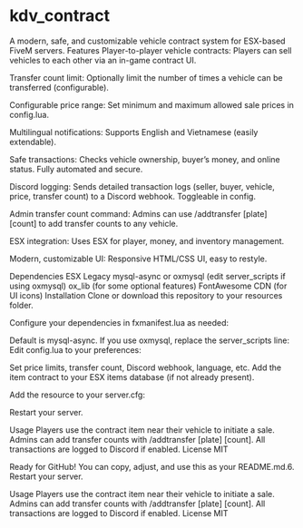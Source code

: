 # kdv_contract
A modern, safe, and customizable vehicle contract system for ESX-based FiveM servers.
Features
Player-to-player vehicle contracts:
Players can sell vehicles to each other via an in-game contract UI.

Transfer count limit:
Optionally limit the number of times a vehicle can be transferred (configurable).

Configurable price range:
Set minimum and maximum allowed sale prices in config.lua.

Multilingual notifications:
Supports English and Vietnamese (easily extendable).

Safe transactions:
Checks vehicle ownership, buyer’s money, and online status. Fully automated and secure.

Discord logging:
Sends detailed transaction logs (seller, buyer, vehicle, price, transfer count) to a Discord webhook. Toggleable in config.

Admin transfer count command:
Admins can use /addtransfer [plate] [count] to add transfer counts to any vehicle.

ESX integration:
Uses ESX for player, money, and inventory management.

Modern, customizable UI:
Responsive HTML/CSS UI, easy to restyle.

Dependencies
ESX Legacy
mysql-async or oxmysql (edit server_scripts if using oxmysql)
ox_lib (for some optional features)
FontAwesome CDN (for UI icons)
Installation
Clone or download this repository to your resources folder.

Configure your dependencies in fxmanifest.lua as needed:

Default is mysql-async.
If you use oxmysql, replace the server_scripts line:
Edit config.lua to your preferences:

Set price limits, transfer count, Discord webhook, language, etc.
Add the item contract to your ESX items database (if not already present).

Add the resource to your server.cfg:

Restart your server.

Usage
Players use the contract item near their vehicle to initiate a sale.
Admins can add transfer counts with /addtransfer [plate] [count].
All transactions are logged to Discord if enabled.
License
MIT

Ready for GitHub!
You can copy, adjust, and use this as your README.md.6. Restart your server.

Usage
Players use the contract item near their vehicle to initiate a sale.
Admins can add transfer counts with /addtransfer [plate] [count].
All transactions are logged to Discord if enabled.
License
MIT

